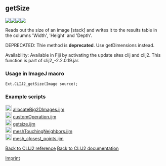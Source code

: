 ## getSize
<img src="images/mini_empty_logo.png"/><img src="images/mini_clij2_logo.png"/><img src="images/mini_clijx_logo.png"/><img src="images/mini_empty_logo.png"/>

Reads out the size of an image [stack] and writes it to the results table in the columns 'Width', 'Height' and 'Depth'.

DEPRECATED: Thie method is <b>deprecated</b>. Use getDimensions instead.

Availability: Available in Fiji by activating the update sites clij and clij2.
This function is part of clij2_-2.2.0.19.jar.

### Usage in ImageJ macro
```
Ext.CLIJ2_getSize(Image source);
```




### Example scripts
<a href="https://github.com/clij/clij2-docs/blob/master/src/main/macro/allocateBig2DImages.ijm"><img src="images/language_macro.png" height="20"/></a> [allocateBig2DImages.ijm](https://github.com/clij/clij2-docs/blob/master/src/main/macro/allocateBig2DImages.ijm)  
<a href="https://github.com/clij/clij2-docs/blob/master/src/main/macro/customOperation.ijm"><img src="images/language_macro.png" height="20"/></a> [customOperation.ijm](https://github.com/clij/clij2-docs/blob/master/src/main/macro/customOperation.ijm)  
<a href="https://github.com/clij/clij2-docs/blob/master/src/main/macro/getsize.ijm"><img src="images/language_macro.png" height="20"/></a> [getsize.ijm](https://github.com/clij/clij2-docs/blob/master/src/main/macro/getsize.ijm)  
<a href="https://github.com/clij/clij2-docs/blob/master/src/main/macro/meshTouchingNeighbors.ijm"><img src="images/language_macro.png" height="20"/></a> [meshTouchingNeighbors.ijm](https://github.com/clij/clij2-docs/blob/master/src/main/macro/meshTouchingNeighbors.ijm)  
<a href="https://github.com/clij/clij2-docs/blob/master/src/main/macro/mesh_closest_points.ijm"><img src="images/language_macro.png" height="20"/></a> [mesh_closest_points.ijm](https://github.com/clij/clij2-docs/blob/master/src/main/macro/mesh_closest_points.ijm)  


[Back to CLIJ2 reference](https://clij.github.io/clij2-docs/reference)
[Back to CLIJ2 documentation](https://clij.github.io/clij2-docs)

[Imprint](https://clij.github.io/imprint)

